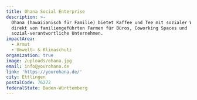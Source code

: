 ```yaml
---
title: Ohana Social Enterprise
description: >-
  Ohana (hawaiianisch für Familie) bietet Kaffee und Tee mit sozialer Wirkung
  direkt von familiengeführten Farmen für Büros, Coworking Spaces und
  sozial-verantwortliche Unternehmen.
impactArea:
  - Armut
  - Umwelt– & Klimaschutz
organization: true
image: /uploads/ohana.jpg
email: info@yourohana.de
link: 'https://yourohana.de/'
city: Ettlingen
postalCode: 76272
federalState: Baden-Württemberg
---
```

